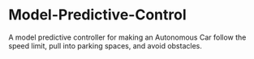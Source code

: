 # Model-Predictive-Control
A model predictive controller for making an Autonomous Car follow the speed limit, pull into parking spaces, and avoid obstacles.
